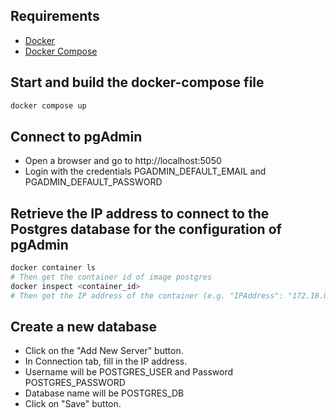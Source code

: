 ## Requirements
- [Docker](https://docs.docker.com/get-docker/)
- [Docker Compose](https://docs.docker.com/compose/install/)

## Start and build the docker-compose file
```bash
docker compose up
```

## Connect to pgAdmin
- Open a browser and go to http://localhost:5050
- Login with the credentials PGADMIN_DEFAULT_EMAIL and PGADMIN_DEFAULT_PASSWORD

## Retrieve the IP address to connect to the Postgres database for the configuration of pgAdmin
```bash
docker container ls
# Then get the container id of image postgres
docker inspect <container_id>
# Then get the IP address of the container (e.g. "IPAddress": "172.18.0.2")
```

## Create a new database
- Click on the "Add New Server" button.
- In Connection tab, fill in the IP address.
- Username will be POSTGRES_USER and Password POSTGRES_PASSWORD
- Database name will be POSTGRES_DB
- Click on "Save" button.